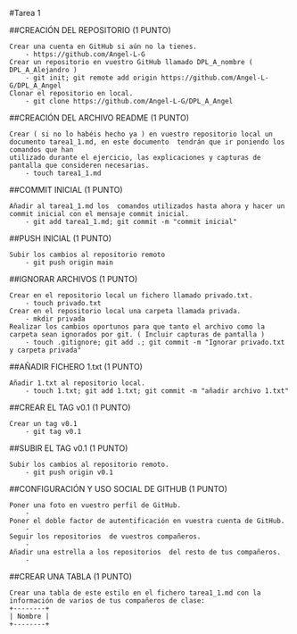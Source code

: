 #Tarea 1

##CREACIÓN DEL REPOSITORIO (1 PUNTO)

    Crear una cuenta en GitHub si aún no la tienes.
        - https://github.com/Angel-L-G
    Crear un repositorio en vuestro GitHub llamado DPL_A_nombre ( DPL_A_Alejandro )
        - git init; git remote add origin https://github.com/Angel-L-G/DPL_A_Angel
    Clonar el repositorio en local.
        - git clone https://github.com/Angel-L-G/DPL_A_Angel

##CREACIÓN DEL ARCHIVO README (1 PUNTO)

    Crear ( si no lo habéis hecho ya ) en vuestro repositorio local un documento tarea1_1.md, en este documento  tendrán que ir poniendo los comandos que han 
    utilizado durante el ejercicio, las explicaciones y capturas de pantalla que consideren necesarias.
        - touch tarea1_1.md

##COMMIT INICIAL (1 PUNTO)

    Añadir al tarea1_1.md los  comandos utilizados hasta ahora y hacer un commit inicial con el mensaje commit inicial.
        - git add tarea1_1.md; git commit -m "commit inicial"

##PUSH INICIAL (1 PUNTO)

    Subir los cambios al repositorio remoto
        - git push origin main

##IGNORAR ARCHIVOS (1 PUNTO)

    Crear en el repositorio local un fichero llamado privado.txt.
        - touch privado.txt
    Crear en el repositorio local una carpeta llamada privada.
        - mkdir privada
    Realizar los cambios oportunos para que tanto el archivo como la carpeta sean ignorados por git. ( Incluir capturas de pantalla )
        - touch .gitignore; git add .; git commit -m "Ignorar privado.txt y carpeta privada"

##AÑADIR FICHERO 1.txt (1 PUNTO)

    Añadir 1.txt al repositorio local.
        - touch 1.txt; git add 1.txt; git commit -m "añadir archivo 1.txt"

##CREAR EL TAG v0.1 (1 PUNTO)

    Crear un tag v0.1
        - git tag v0.1

##SUBIR EL TAG v0.1 (1 PUNTO)

    Subir los cambios al repositorio remoto.
        - git push origin v0.1

##CONFIGURACIÓN Y USO SOCIAL DE  GITHUB (1 PUNTO)

    Poner una foto en vuestro perfil de GitHub.
        -
    Poner el doble factor de autentificación en vuestra cuenta de GitHub.
        -
    Seguir los repositorios  de vuestros compañeros.
        -
    Añadir una estrella a los repositorios  del resto de tus compañeros.
        -

##CREAR UNA TABLA (1 PUNTO)

    Crear una tabla de este estilo en el fichero tarea1_1.md con la información de varios de tus compañeros de clase:
    +--------+
    | Nombre |
    +--------+
